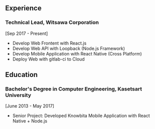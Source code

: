## Experience

### Technical Lead, Witsawa Corporation
[Sep 2017 - Present]
- Develop Web Frontent with React.js
- Develop Web API with Loopback (Node.js Framework)
- Develop Mobile Application with React Native (Cross Platform)
- Deploy Web with gitlab-ci to Cloud

## Education

### Bachelor's Degree in Computer Engineering, Kasetsart University
[June 2013 - May 2017]
- Senior Project: Developed Knowbita Mobile Application with React Native + Node.js
